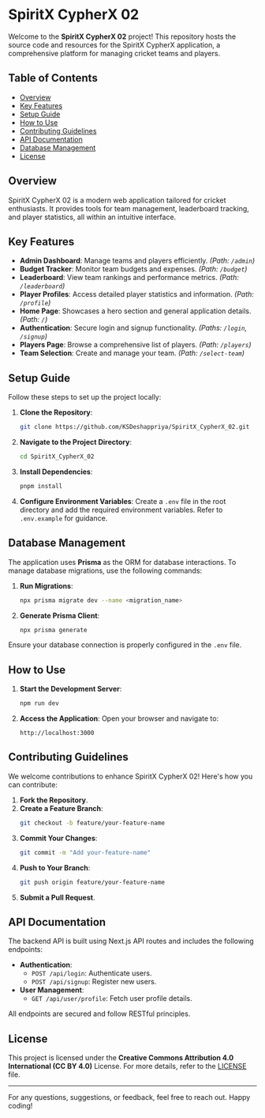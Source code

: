 # SpiritX CypherX 02

Welcome to the **SpiritX CypherX 02** project! This repository hosts the source code and resources for the SpiritX CypherX application, a comprehensive platform for managing cricket teams and players.

## Table of Contents

- [Overview](#overview)
- [Key Features](#key-features)
- [Setup Guide](#setup-guide)
- [How to Use](#how-to-use)
- [Contributing Guidelines](#contributing-guidelines)
- [API Documentation](#api-documentation)
- [Database Management](#database-management)
- [License](#license)

## Overview

SpiritX CypherX 02 is a modern web application tailored for cricket enthusiasts. It provides tools for team management, leaderboard tracking, and player statistics, all within an intuitive interface.

## Key Features

- **Admin Dashboard**: Manage teams and players efficiently. *(Path: `/admin`)*
- **Budget Tracker**: Monitor team budgets and expenses. *(Path: `/budget`)*
- **Leaderboard**: View team rankings and performance metrics. *(Path: `/leaderboard`)*
- **Player Profiles**: Access detailed player statistics and information. *(Path: `/profile`)*
- **Home Page**: Showcases a hero section and general application details. *(Path: `/`)*
- **Authentication**: Secure login and signup functionality. *(Paths: `/login`, `/signup`)*
- **Players Page**: Browse a comprehensive list of players. *(Path: `/players`)*
- **Team Selection**: Create and manage your team. *(Path: `/select-team`)*

## Setup Guide

Follow these steps to set up the project locally:

1. **Clone the Repository**:
    ```bash
    git clone https://github.com/KSDeshappriya/SpiritX_CypherX_02.git
    ```
2. **Navigate to the Project Directory**:
    ```bash
    cd SpiritX_CypherX_02
    ```
3. **Install Dependencies**:
    ```bash
    pnpm install
    ```
4. **Configure Environment Variables**:
    Create a `.env` file in the root directory and add the required environment variables. Refer to `.env.example` for guidance.

## Database Management

The application uses **Prisma** as the ORM for database interactions. To manage database migrations, use the following commands:

1. **Run Migrations**:
    ```bash
    npx prisma migrate dev --name <migration_name>
    ```
2. **Generate Prisma Client**:
    ```bash
    npx prisma generate
    ```

Ensure your database connection is properly configured in the `.env` file.

## How to Use

1. **Start the Development Server**:
    ```bash
    npm run dev
    ```
2. **Access the Application**:
    Open your browser and navigate to:
    ```
    http://localhost:3000
    ```

## Contributing Guidelines

We welcome contributions to enhance SpiritX CypherX 02! Here's how you can contribute:

1. **Fork the Repository**.
2. **Create a Feature Branch**:
    ```bash
    git checkout -b feature/your-feature-name
    ```
3. **Commit Your Changes**:
    ```bash
    git commit -m "Add your-feature-name"
    ```
4. **Push to Your Branch**:
    ```bash
    git push origin feature/your-feature-name
    ```
5. **Submit a Pull Request**.

## API Documentation

The backend API is built using Next.js API routes and includes the following endpoints:

- **Authentication**:
  - `POST /api/login`: Authenticate users.
  - `POST /api/signup`: Register new users.
- **User Management**:
  - `GET /api/user/profile`: Fetch user profile details.

All endpoints are secured and follow RESTful principles.

## License

This project is licensed under the **Creative Commons Attribution 4.0 International (CC BY 4.0)** License. For more details, refer to the [LICENSE](./LICENSE) file.

---

For any questions, suggestions, or feedback, feel free to reach out. Happy coding!

